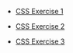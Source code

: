 - [CSS Exercise 1](https://StuartMcMaw.github.io/css_exercise/version001CSS.html)

- [CSS Exercise 2](https://StuartMcMaw.github.io/css_exercise/version02CSS.html)

- [CSS Exercise 3](https://StuartMcMaw.github.io/css_exercise/version03CSS.html)